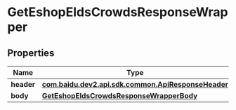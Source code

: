 

# GetEshopEldsCrowdsResponseWrapper


## Properties

Name | Type | Description | Notes
------------ | ------------- | ------------- | -------------
**header** | [**com.baidu.dev2.api.sdk.common.ApiResponseHeader**](com.baidu.dev2.api.sdk.common.ApiResponseHeader.md) |  |  [optional]
**body** | [**GetEshopEldsCrowdsResponseWrapperBody**](GetEshopEldsCrowdsResponseWrapperBody.md) |  |  [optional]



